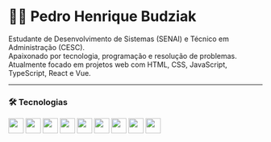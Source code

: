 # 🧑‍💻 Pedro Henrique Budziak

Estudante de Desenvolvimento de Sistemas (SENAI) e Técnico em Administração (CESC).  
Apaixonado por tecnologia, programação e resolução de problemas.  
Atualmente focado em projetos web com HTML, CSS, JavaScript, TypeScript, React e Vue.

---

### 🛠️ Tecnologias

<p align="left">
  <img src="https://cdn.jsdelivr.net/gh/devicons/devicon/icons/html5/html5-original.svg" width="30px" />
  <img src="https://cdn.jsdelivr.net/gh/devicons/devicon/icons/css3/css3-original.svg" width="30px" />
  <img src="https://cdn.jsdelivr.net/gh/devicons/devicon/icons/javascript/javascript-original.svg" width="30px" />
  <img src="https://cdn.jsdelivr.net/gh/devicons/devicon/icons/typescript/typescript-original.svg" width="30px" />
  <img src="https://cdn.jsdelivr.net/gh/devicons/devicon/icons/react/react-original.svg" width="30px" />
  <img src="https://cdn.jsdelivr.net/gh/devicons/devicon/icons/vuejs/vuejs-original.svg" width="30px" />
  <img src="https://cdn.jsdelivr.net/gh/devicons/devicon/icons/bootstrap/bootstrap-original.svg" width="30px" />
  <img src="https://cdn.jsdelivr.net/gh/devicons/devicon/icons/vite/vite-original.svg" width="30px" />
  <img src="https://cdn.jsdelivr.net/gh/devicons/devicon/icons/vercel/vercel-original.svg" width="30px" />
  <img src="https://cdn.jsdelivr
